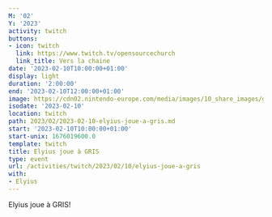 ```yaml
---
M: '02'
Y: '2023'
activity: twitch
buttons:
- icon: twitch
  link: https://www.twitch.tv/opensourcechurch
  link_title: Vers la chaine
date: '2023-02-10T10:00:00+01:00'
display: light
duration: '2:00:00'
end: '2023-02-10T12:00:00+01:00'
image: https://cdn02.nintendo-europe.com/media/images/10_share_images/games_15/nintendo_switch_download_software_1/H2x1_NSwitchDS_Gris_image1600w.jpg
isodate: '2023-02-10'
location: twitch
path: 2023/02/2023-02-10-elyius-joue-a-gris.md
start: '2023-02-10T10:00:00+01:00'
start-unix: 1676019600.0
template: twitch
title: Elyius joue à GRIS
type: event
url: /activities/twitch/2023/02/10/elyius-joue-a-gris
with:
- Elyius
---
```

 Elyius joue à GRIS!